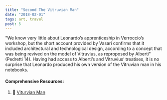 ```yaml
---
title: "Second The Vitruvian Man"
date: "2018-02-01"
tags: art, travel
post: 5
---
```


"We know very little about Leonardo’s apprenticeship in Verroccio’s workshop, but the short account provided by Vasari confirms that it included architectural and technological design, according to a concept that was being revived on the model of Vitruvius, as reproposed by Alberti" (Pedretti 14). Having had access to Alberti’s and Vitruvius’ treatises, it is no surprise that Leonardo produced his own version of the Vitruvian man in his notebooks.


#### Comprehensive Resources:
1. 📖 [Viturvian Man](https://leonardodavinci.stanford.edu/submissions/clabaugh/history/leonardo.html)
